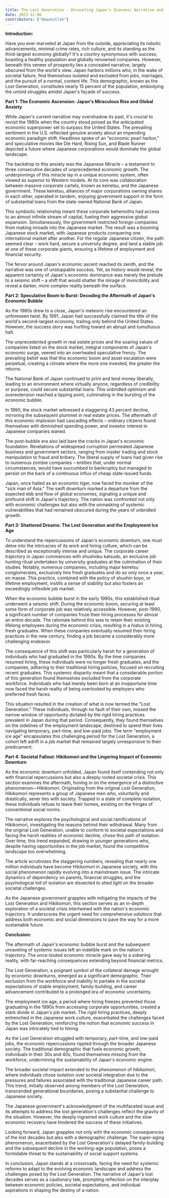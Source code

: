 ```yaml
---
title: The Lost Generation - Unraveling Japan's Economic Narrative and Societal Impact
date: 2023-12-06
contributors: ["Amaanullah"]
---
```


**Introduction:**

Have you ever marveled at Japan from the outside, appreciating its robotic advancements, minimal crime rates, rich culture, and its standing as the third-largest economy globally? It's a country synonymous with success, boasting a healthy population and globally renowned companies. However, beneath this veneer of prosperity lies a concealed narrative, largely obscured from the world's view. Japan harbors millions who, in the wake of societal failure, find themselves isolated and excluded from jobs, marriages, and the pursuit of a normal, content life. This demographic, known as the Lost Generation, constitutes nearly 15 percent of the population, embodying the untold struggles amidst Japan's façade of success.


**Part 1: The Economic Ascension: Japan's Miraculous Rise and Global Anxiety**

While Japan's current narrative may overshadow its past, it's crucial to revisit the 1980s when the country stood poised as the anticipated economic superpower set to surpass the United States. The prevailing sentiment in the U.S. reflected genuine anxiety about an impending economic paradigm shift. Headlines spoke of an "economic pearl harbor," and speculative movies like Die Hard, Rising Sun, and Blade Runner depicted a future where Japanese corporations would dominate the global landscape.

The backdrop to this anxiety was the Japanese Miracle – a testament to three consecutive decades of unprecedented economic growth. The underpinnings of this miracle lay in a unique economic system, often viewed as superior to Western models. At its core was collaboration between massive corporate cartels, known as keiretsu, and the Japanese government. These keiretsu, alliances of major corporations owning shares in each other, operated in tandem, enjoying government support in the form of substantial loans from the state-owned National Bank of Japan.

This symbiotic relationship meant these corporate behemoths had access to an almost infinite stream of capital, fueling their aggressive global expansion. Simultaneously, the government restricted foreign companies from making inroads into the Japanese market. The result was a booming Japanese stock market, with Japanese products conquering one international market after another. For the regular Japanese citizen, the path seemed clear – work hard, secure a university degree, and land a stable job at one of these corporate giants, ensuring a lifetime of employment and financial security.

The fervor around Japan's economic ascent reached its zenith, and the narrative was one of unstoppable success. Yet, as history would reveal, the apparent certainty of Japan's economic dominance was merely the prelude to a seismic shift – a shift that would shatter the mirage of invincibility and reveal a darker, more complex reality beneath the surface.


**Part 2: Speculative Boom to Burst: Decoding the Aftermath of Japan's Economic Bubble**

As the 1980s drew to a close, Japan's meteoric rise encountered an unforeseen twist. By 1991, Japan had successfully claimed the title of the world's second-largest economy, trailing only behind the United States. However, the success story was hurtling toward an abrupt and tumultuous halt.

The unprecedented growth in real estate prices and the soaring values of companies listed on the stock market, integral components of Japan's economic surge, veered into an overheated speculative frenzy. The prevailing belief was that this economic boom and asset escalation were perpetual, creating a climate where the more one invested, the greater the returns.

The National Bank of Japan continued to print and lend money liberally, leading to an environment where virtually anyone, regardless of credibility or purpose, could secure substantial loans. This unbridled optimism and overextension reached a tipping point, culminating in the bursting of the economic bubble.

In 1990, the stock market witnessed a staggering 43 percent decline, mirroring the subsequent plummet in real estate prices. The aftermath of this economic implosion had cascading effects – ordinary citizens found themselves with diminished spending power, and investor interest in Japanese companies waned.

The post-bubble era also laid bare the cracks in Japan's economic foundation. Revelations of widespread corruption permeated Japanese business and government sectors, ranging from insider trading and stock manipulation to fraud and bribery. The liberal supply of loans had given rise to numerous zombie companies – entities that, under normal circumstances, would have succumbed to bankruptcy but managed to persist on the back of a continuous influx of cheap state-issued funds.

Japan, once hailed as an economic tiger, now faced the moniker of the "sick man of Asia." The swift downturn marked a departure from the expected ebb and flow of global economies, signaling a unique and profound shift in Japan's trajectory. The nation was confronted not only with economic challenges but also with the unmasking of systemic vulnerabilities that had remained obscured during the years of unbridled growth.

**Part 3: Shattered Dreams: The Lost Generation and the Employment Ice Age**

To understand the repercussions of Japan's economic downturn, one must delve into the intricacies of its work and hiring culture, which can be described as exceptionally intense and unique. The corporate career trajectory in Japan commences with shushoku katsudo, an exclusive job hunting ritual undertaken by university graduates at the culmination of their studies. Notably, numerous companies, including major keiretsu conglomerates, exclusively hire fresh graduates and do so only once a year, en masse. This practice, combined with the policy of shushin koyo, or lifetime employment, instills a sense of stability but also fosters an exceedingly inflexible job market.

When the economic bubble burst in the early 1990s, this established ritual underwent a seismic shift. During the economic boom, securing at least some form of corporate job was relatively accessible. However, post-1990, a significant number of companies froze their hiring processes for almost an entire decade. The rationale behind this was to retain their existing lifelong employees during the economic crisis, resulting in a hiatus in hiring fresh graduates. When these companies eventually resumed their hiring practices in the new century, finding a job became a considerably more challenging endeavor.

The consequence of this shift was particularly harsh for a generation of individuals who had graduated in the 1990s. By the time companies resumed hiring, these individuals were no longer fresh graduates, and the companies, adhering to their traditional hiring policies, focused on recruiting recent graduates. This systemic disparity meant that a considerable portion of this generation found themselves excluded from the corporate workforce. Individuals who had merely been born at an inopportune time now faced the harsh reality of being overlooked by employers who preferred fresh faces.

This situation resulted in the creation of what is now termed the "Lost Generation." These individuals, through no fault of their own, missed the narrow window of opportunity dictated by the rigid hiring practices prevalent in Japan during that period. Consequently, they found themselves on the sidelines of the employment landscape, destined to spend their lives navigating temporary, part-time, and low-paid jobs. The term "employment ice age" encapsulates this challenging period for the Lost Generation, a cohort left adrift in a job market that remained largely unresponsive to their predicament.

**Part 4: Societal Fallout: Hikikomori and the Lingering Impact of Economic Downturn**

As the economic downturn unfolded, Japan found itself contending not only with financial repercussions but also a deeply rooted societal crisis. This section examines the aftermath, honing in on the emergence of a distinctive phenomenon—Hikikomori. Originating from the original Lost Generation, Hikikomori represents a group of Japanese men who, voluntarily and drastically, sever ties with society. Trapped in a state of complete isolation, these individuals refuse to leave their homes, existing on the fringes of conventional social norms.

The narrative explores the psychological and social ramifications of Hikikomori, investigating the reasons behind their withdrawal. Many from the original Lost Generation, unable to conform to societal expectations and facing the harsh realities of economic decline, chose this path of isolation. Over time, this trend expanded, drawing in younger generations who, despite having opportunities in the job market, found the competitive landscape too overwhelming.

The article scrutinizes the staggering numbers, revealing that nearly one million individuals have become Hikikomori in Japanese society, with this social phenomenon rapidly evolving into a mainstream issue. The intricate dynamics of dependency on parents, financial struggles, and the psychological toll of isolation are dissected to shed light on the broader societal challenges.

As the Japanese government grapples with mitigating the impacts of the Lost Generation and Hikikomori, this section serves as an in-depth exploration of a societal crisis intertwined with the nation's economic trajectory. It underscores the urgent need for comprehensive solutions that address both economic and social dimensions to pave the way for a more sustainable future.

**Conclusion:**

The aftermath of Japan's economic bubble burst and the subsequent unraveling of systemic issues left an indelible mark on the nation's trajectory. The once-touted economic miracle gave way to a sobering reality, with far-reaching consequences extending beyond financial metrics.

The Lost Generation, a poignant symbol of the collateral damage wrought by economic downturns, emerged as a significant demographic. Their exclusion from the workforce and inability to partake in the societal expectations of stable employment, family-building, and career advancement contributed to a prolonged era of economic uncertainty.

The employment ice age, a period where hiring freezes prevented those graduating in the 1990s from accessing corporate opportunities, created a stark divide in Japan's job market. The rigid hiring practices, deeply entrenched in the Japanese work culture, exacerbated the challenges faced by the Lost Generation, reinforcing the notion that economic success in Japan was intricately tied to timing.

As the Lost Generation struggled with temporary, part-time, and low-paid jobs, the economic repercussions rippled through the broader Japanese society. The traditional demographic that fuels economic growth, individuals in their 30s and 40s, found themselves missing from the workforce, undermining the sustainability of Japan's economic engine.

The broader societal impact extended to the phenomenon of hikikomori, where individuals chose isolation over societal integration due to the pressures and failures associated with the traditional Japanese career path. This trend, initially observed among members of the Lost Generation, transcended generational boundaries, posing a substantial challenge to Japanese society.

The Japanese government's acknowledgment of the multifaceted issue and its attempts to address the lost generation's challenges reflect the gravity of the situation. However, the deeply ingrained work culture and the slow economic recovery have hindered the success of these initiatives.

Looking forward, Japan grapples not only with the economic consequences of the lost decades but also with a demographic challenge. The super-aging phenomenon, exacerbated by the Lost Generation's delayed family-building and the subsequent decline in the working-age population, poses a formidable threat to the sustainability of social support systems.

In conclusion, Japan stands at a crossroads, facing the need for systemic reforms to adapt to the evolving economic landscape and address the challenges posed by the Lost Generation. The narrative of Japan's lost decades serves as a cautionary tale, prompting reflection on the interplay between economic policies, societal expectations, and individual aspirations in shaping the destiny of a nation.


